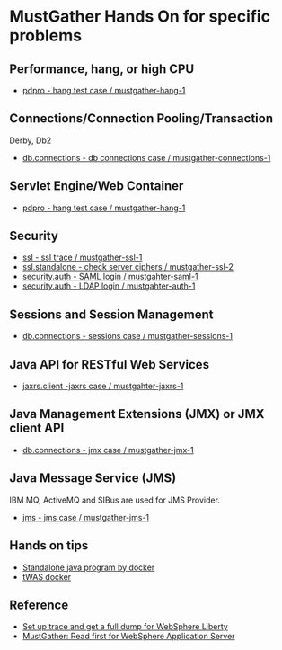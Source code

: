 # MustGather Hands On for specific problems

## Performance, hang, or high CPU
- [pdpro - hang test case / mustgather-hang-1](https://github.com/pdprof/crash-heapdump/tree/master/pdpro-docker/mustgather-hang-1)

## Connections/Connection Pooling/Transaction

Derby, Db2
- [db.connections - db connections case / mustgather-connections-1](https://github.com/pdprof/db-connections/tree/master/derby-docker/mustgather-connections-1)

## Servlet Engine/Web Container
- [pdpro - hang test case / mustgather-hang-1](https://github.com/pdprof/crash-heapdump/tree/master/pdpro-docker/mustgather-hang-1)

## Security
- [ssl - ssl trace / mustgather-ssl-1](https://github.com/pdprof/ssl/tree/master/docker/mustgather-ssl-1)
- [ssl.standalone - check server ciphers / mustgather-ssl-2](https://github.com/pdprof/ssl/tree/master/docker/mustgather-ssl-2)
- [security.auth - SAML login / mustgahter-saml-1](https://github.com/pdprof/security-auth/tree/master/saml-docker/mustgather-saml-1)
- [security.auth - LDAP login / mustgahter-auth-1](https://github.com/pdprof/security-auth/tree/master/ldap-docker/)

## Sessions and Session Management
- [db.connections - sessions case / mustgather-sessions-1](https://github.com/pdprof/db-connections/tree/master/derby-docker/mustgather-sessions-1)

## Java API for RESTful Web Services
- [jaxrs.client -jaxrs case / mustgahter-jaxrs-1](https://github.com/pdprof/jaxrs/tree/master/jaxrs-docker/mustgather-jaxrs-client-1)

## Java Management Extensions (JMX) or JMX client API
- [db.connections - jmx case / mustgather-jmx-1](https://github.com/pdprof/db-connections/tree/master/derby-docker/mustgather-jmx-1)

## Java Message Service (JMS)

IBM MQ, ActiveMQ and SIBus are used for JMS Provider.

- [jms - jms case / mustgather-jms-1](https://github.com/pdprof/jms/tree/master/jms-docker/mustgather-jms-1)


## Hands on tips

- [Standalone java program by docker](https://github.com/pdprof/hands-on-tips)
- [tWAS docker](https://github.com/pdprof/hands-on-tips)

## Reference
- [Set up trace and get a full dump for WebSphere Liberty](https://www.ibm.com/support/pages/node/476701)
- [MustGather: Read first for WebSphere Application Server](https://www.ibm.com/support/pages/node/332573)
